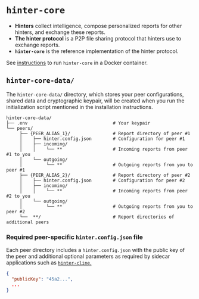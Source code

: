 # `hinter-core`

- **Hinters** collect intelligence, compose personalized reports for other hinters, and exchange these reports.
- **The hinter protocol** is a P2P file sharing protocol that hinters use to exchange reports.
- **`hinter-core`** is the reference implementation of the hinter protocol.

See [instructions](./instructions.md) to run `hinter-core` in a Docker container.

## `hinter-core-data/`

The `hinter-core-data/` directory, which stores your peer configurations, shared data and cryptographic keypair, will be created when you run the initialization script mentioned in the installation instructions.

```
hinter-core-data/
├── .env                                # Your keypair
└── peers/
     ├── {PEER_ALIAS_1}/                # Report directory of peer #1
     │    ├── hinter.config.json        # Configuration for peer #1
     │    ├── incoming/
     │    │    └── **                   # Incoming reports from peer #1 to you
     │    └── outgoing/
     │         └── **                   # Outgoing reports from you to peer #1
     ├── {PEER_ALIAS_2}/                # Report directory of peer #2
     │    ├── hinter.config.json        # Configuration for peer #2
     │    ├── incoming/
     │    │    └── **                   # Incoming reports from peer #2 to you
     │    └── outgoing/
     │         └── **                   # Outgoing reports from you to peer #2
     └──  **/                           # Report directories of additional peers
```

### Required peer-specific `hinter.config.json` file

Each peer directory includes a `hinter.config.json` with the public key of the peer and additional optional parameters as required by sidecar applications such as [`hinter-cline`.](https://github.com/bbenligiray/hinter-cline)

```json
{
  "publicKey": "45a2...",
  ...
}
```
